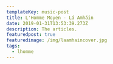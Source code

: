 ```yaml
---
templateKey: music-post
title: L'Homme Moyen - Lá Amháin
date: 2019-01-31T13:53:39.273Z
description: The articles.
featuredpost: true
featuredimage: /img/laamhaincover.jpg
tags:
  - lhomme
---
```


